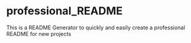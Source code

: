 # professional_README
This is a README Generator to quickly and easily create a professional README for new projects

